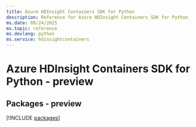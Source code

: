 ```yaml
---
title: Azure HDInsight Containers SDK for Python
description: Reference for Azure HDInsight Containers SDK for Python
ms.date: 09/24/2025
ms.topic: reference
ms.devlang: python
ms.service: hdinsightcontainers
---
```

# Azure HDInsight Containers SDK for Python - preview
## Packages - preview
[!INCLUDE [packages](hdinsight-containers-index.md)]